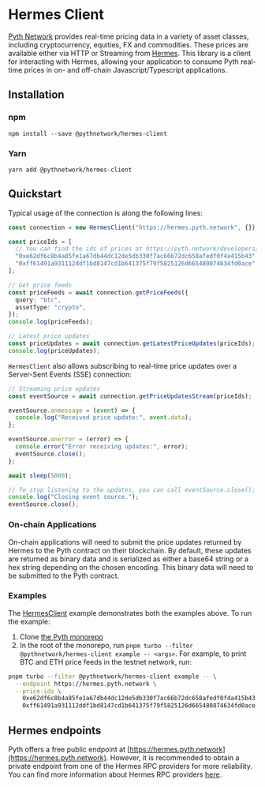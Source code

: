 # Hermes Client

[Pyth Network](https://pyth.network/) provides real-time pricing data in a variety of asset classes, including cryptocurrency, equities, FX and commodities.
These prices are available either via HTTP or Streaming from [Hermes](/apps/hermes).
This library is a client for interacting with Hermes, allowing your application to consume Pyth real-time prices in on- and off-chain Javascript/Typescript applications.

## Installation

### npm

```
npm install --save @pythnetwork/hermes-client
```

### Yarn

```
yarn add @pythnetwork/hermes-client
```

## Quickstart

Typical usage of the connection is along the following lines:

```typescript
const connection = new HermesClient("https://hermes.pyth.network", {}); // See Hermes endpoints section below for other endpoints

const priceIds = [
  // You can find the ids of prices at https://pyth.network/developers/price-feed-ids
  "0xe62df6c8b4a85fe1a67db44dc12de5db330f7ac66b72dc658afedf0f4a415b43", // BTC/USD price id
  "0xff61491a931112ddf1bd8147cd1b641375f79f5825126d665480874634fd0ace", // ETH/USD price id
];

// Get price feeds
const priceFeeds = await connection.getPriceFeeds({
  query: "btc",
  assetType: "crypto",
});
console.log(priceFeeds);

// Latest price updates
const priceUpdates = await connection.getLatestPriceUpdates(priceIds);
console.log(priceUpdates);
```

`HermesClient` also allows subscribing to real-time price updates over a Server-Sent Events (SSE) connection:

```typescript
// Streaming price updates
const eventSource = await connection.getPriceUpdatesStream(priceIds);

eventSource.onmessage = (event) => {
  console.log("Received price update:", event.data);
};

eventSource.onerror = (error) => {
  console.error("Error receiving updates:", error);
  eventSource.close();
};

await sleep(5000);

// To stop listening to the updates, you can call eventSource.close();
console.log("Closing event source.");
eventSource.close();
```

### On-chain Applications

On-chain applications will need to submit the price updates returned by Hermes to the Pyth contract on their blockchain.
By default, these updates are returned as binary data and is serialized as either a base64 string or a hex string depending on the chosen encoding. This binary data will need to be submitted to the Pyth contract.

### Examples

The [HermesClient](./src/examples/HermesClient.ts) example demonstrates both the
examples above. To run the example:

1. Clone [the Pyth monorepo](https://github.com/pyth-network/pyth-crosschain)
2. In the root of the monorepo, run `pnpm turbo --filter
   @pythnetwork/hermes-client example -- <args>`. For example, to print BTC and
   ETH price feeds in the testnet network, run:

```bash
pnpm turbo --filter @pythnetwork/hermes-client example -- \
  --endpoint https://hermes.pyth.network \
  --price-ids \
    0xe62df6c8b4a85fe1a67db44dc12de5db330f7ac66b72dc658afedf0f4a415b43 \
    0xff61491a931112ddf1bd8147cd1b641375f79f5825126d665480874634fd0ace
```

## Hermes endpoints

Pyth offers a free public endpoint at [https://hermes.pyth.network](https://hermes.pyth.network). However, it is
recommended to obtain a private endpoint from one of the Hermes RPC providers for more reliability. You can find more
information about Hermes RPC providers
[here](https://docs.pyth.network/price-feeds/how-pyth-works/hermes#public-endpoint).
